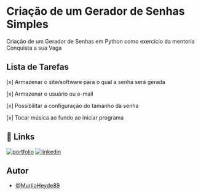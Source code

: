 
# Criação de um Gerador de Senhas Simples

Criação de um Gerador de Senhas em Python como exercício da mentoria Conquista a sua Vaga


## Lista de Tarefas

[x] Armazenar o site/software para o qual a senha será gerada

[x] Armazenar o usuário ou e-mail

[x] Possibilitar a configuração do tamanho da senha

[x] Tocar música ao fundo ao iniciar programa

## 🔗 Links
[![portfolio](https://img.shields.io/badge/my_portfolio-000?style=for-the-badge&logo=ko-fi&logoColor=white)](https://github.com/MuriloHeyde89/)
[![linkedin](https://img.shields.io/badge/linkedin-0A66C2?style=for-the-badge&logo=linkedin&logoColor=white)](https://www.linkedin.com/in/murilo-heyde/)



## Autor

- [@MuriloHeyde89](https://github.com/MuriloHeyde89)

